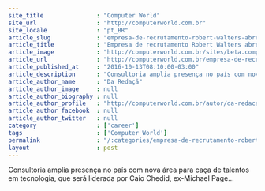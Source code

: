 ```yaml
---
site_title               : "Computer World"
site_url                 : "http://computerworld.com.br"
site_locale              : "pt_BR"
article_slug             : "empresa-de-recrutamento-robert-walters-abre-divisao-ti-digital-no-brasil"
article_title            : "Empresa de recrutamento Robert Walters abre divisão TI & Digital no Brasil"
article_image            : "http://computerworld.com.br/sites/beta.computerworld.com.br/files/news_articles/escada_carreira_promocao.jpg"
article_url              : "http://computerworld.com.br/empresa-de-recrutamento-robert-walters-abre-divisao-ti-digital-no-brasil"
article_published_at     : "2016-10-13T08:10:00-03:00"
article_description      : "Consultoria amplia presença no país com nova área para caça de talentos em tecnologia, que será liderada por Caio Chedid, ex-Michael Page..."
article_author_name      : "Da Redaçã"
article_author_image     : null
article_author_biography : null
article_author_profile   : "http://computerworld.com.br/autor/da-redacao"
article_author_facebook  : null
article_author_twitter   : null
category                 : ['career']
tags                     : ['Computer World']
permalink                : "/:categories/empresa-de-recrutamento-robert-walters-abre-divisao-ti-digital-no-brasil/"
layout                   : post
---
```


Consultoria amplia presença no país com nova área para caça de talentos em tecnologia, que será liderada por Caio Chedid, ex-Michael Page...

